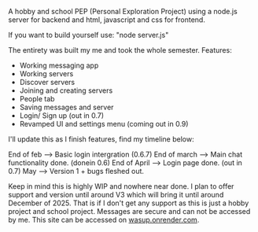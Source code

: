 A hobby and school PEP (Personal Exploration Project) using a node.js server for backend and html, javascript and css for frontend. 

If you want to build yourself use:
"node server.js" 

The entirety was built my me and took the whole semester.
Features:
- Working messaging app
- Working servers
- Discover servers
- Joining and creating servers
- People tab
- Saving messages and server
- Login/ Sign up (out in 0.7)
- Revamped UI and settings menu (coming out in 0.9)

I'll update this as I finish features, find my timeline below:

End of feb --> Basic login intergration (0.6.7)
End of march --> Main chat functionality done. (donein 0.6)
End of April --> Login page done. (out in 0.7)
May --> Version 1 + bugs fleshed out.

Keep in mind this is highly WIP and nowhere near done. I plan to offer support and version until around V3 which will bring it until around December of 2025. 
That is if I don't get any support as this is just a hobby project and school project.
Messages are secure and can not be accessed by me. 
This site can be accessed on [wasup.onrender.com](url).
